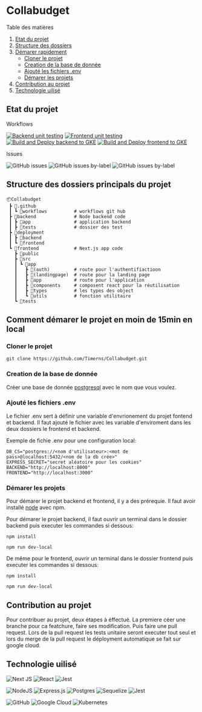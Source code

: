 # Collabudget


  <summary>Table des matières</summary>
  <ol>
    <li>
      <a href="#Etat-du-projet">Etat du projet</a>
    </li>
    <li><a href="#Structure-des-dossiers-principals-du-projet">Structure des dossiers</a></li>
    <li>
      <a href="#getting-started">Démarer rapidement</a>
      <ul>
      <li><a href="#Cloner-le-projet">Cloner le projet</a></li>
        <li><a href="#Creation-de-la-base-de-donnée">Creation de la base de donnée</a></li>
        <li><a href="#Ajouté-les-fichiers-.env">Ajouté les fichiers .env</a></li>
        <li><a href="#Démarer-les-projets">Démarer les projets</a></li>
      </ul>
    </li>
    <li>
      <a href="#Contribution-au-projet ">Contribution au projet </a>
    </li>
    <li>
      <a href="#Technologie-utilisé">Technologie uilisé</a>
    </li>
    
  </ol>


## Etat du projet
Workflows

  [![Backend unit testing](https://github.com/Timerns/Collabudget/actions/workflows/ut_backend.yml/badge.svg)](https://github.com/Timerns/Collabudget/actions/workflows/ut_backend.yml)
  [![Frontend unit testing](https://github.com/Timerns/Collabudget/actions/workflows/ut_frontend.yml/badge.svg)](https://github.com/Timerns/Collabudget/actions/workflows/ut_frontend.yml)
  [![Build and Deploy backend to GKE](https://github.com/Timerns/Collabudget/actions/workflows/google_backend.yml/badge.svg)](https://github.com/Timerns/Collabudget/actions/workflows/google_backend.yml)
  [![Build and Deploy frontend to GKE](https://github.com/Timerns/Collabudget/actions/workflows/google_frontend.yml/badge.svg)](https://github.com/Timerns/Collabudget/actions/workflows/google_frontend.yml)

Issues

![GitHub issues](https://img.shields.io/github/issues/timerns/Collabudget?label=GitHub%20total%20issues)
![GitHub issues by-label](https://img.shields.io/github/issues/timerns/Collabudget/frontend)
![GitHub issues by-label](https://img.shields.io/github/issues/timerns/Collabudget/backend)

## Structure des dossiers principals du projet
```
📦Collabudget
 ┣ 📂.github
 ┃ ┗ 📂workflows          # workflows git hub
 ┣ 📂backend              # Node backend code
 ┃ ┣ 📂app                # application backend
 ┃ ┣ 📂tests              # dossier des test
 ┣ 📂deployment
 ┃ ┣ 📂backend
 ┃ ┗ 📂frontend
 ┗ 📂frontend             # Next.js app code
   ┣ 📂public
   ┣ 📂src
   ┃ ┗ 📂app             
   ┃   ┣ 📂(auth)         # route pour l'authentifiactioon
   ┃   ┣ 📂(landingpage)  # route pour la landing page
   ┃   ┣ 📂app            # route pour l'application
   ┃   ┣ 📂components     # composent react pour la réutilisation
   ┃   ┣ 📂types          # les types des object
   ┃   ┗ 📂utils          # fonction utilitaire
   ┗ 📂tests
```

## Comment démarer le projet en moin de 15min en local

### Cloner le projet

```
git clone https://github.com/Timerns/Collabudget.git
```


### Creation de la base de donnée

Créer une base de donnée [postgresql](https://www.postgresql.org/download/) avec le nom que vous voulez. 

### Ajouté les fichiers .env

Le fichier .env sert à définir une variable d'envrionement du projet fontend et backend. Il faut ajouté le fichier avec les variable d'enviroment dans les deux dossiers le frontend et backend.

Exemple de fichie .env pour une configuration local:
```{bash}
DB_CS="postgres://<nom d'utilisateur>:<mot de pass>@localhost:5432/<nom de la db crée>"
EXPRESS_SECRET="secret aléatoire pour les cookies"
BACKEND="http://localhost:8000"
FRONTEND="http://localhost:3000"
```

### Démarer les projets 

Pour démarer le projet backend et frontend, il y a des prérequie. Il faut avoir installé  [node](https://nodejs.org/en/download) avec npm.  

Pour démarer le projet backend, il faut ouvrir un terminal dans le dossier backend puis executer les commandes si dessous: 

```
npm install
```
```
npm run dev-local
```

De même pour le frontend, ouvrir un terminal dans le dossier frontend puis executer les commandes si dessous:

```
npm install
```
```
npm run dev-local
```

## Contribution au projet 

Pour contribuer au projet, deux étapes à éffectué. La premiere céer une branche pour ca featchure, faire ses modification. Puis faire une pull request. Lors de la pull request les tests unitaire seront executer tout seul et lors du merge de la pull request le déployment automatique se fait sur google cloud. 



## Technologie uilisé
![Next JS](https://img.shields.io/badge/Next-black?style=for-the-badge&logo=next.js&logoColor=white)
![React](https://img.shields.io/badge/react-%2320232a.svg?style=for-the-badge&logo=react&logoColor=%2361DAFB) ![Jest](https://img.shields.io/badge/-jest-%23C21325?style=for-the-badge&logo=jest&logoColor=white)

![NodeJS](https://img.shields.io/badge/node.js-6DA55F?style=for-the-badge&logo=node.js&logoColor=white)
![Express.js](https://img.shields.io/badge/express.js-%23404d59.svg?style=for-the-badge&logo=express&logoColor=%2361DAFB)
![Postgres](https://img.shields.io/badge/postgres-%23316192.svg?style=for-the-badge&logo=postgresql&logoColor=white)
![Sequelize](https://img.shields.io/badge/Sequelize-52B0E7?style=for-the-badge&logo=Sequelize&logoColor=white) ![Jest](https://img.shields.io/badge/-jest-%23C21325?style=for-the-badge&logo=jest&logoColor=white)

![GitHub](https://img.shields.io/badge/github-%23121011.svg?style=for-the-badge&logo=github&logoColor=white) ![Google Cloud](https://img.shields.io/badge/GoogleCloud-%234285F4.svg?style=for-the-badge&logo=google-cloud&logoColor=white) ![Kubernetes](https://img.shields.io/badge/kubernetes-%23326ce5.svg?style=for-the-badge&logo=kubernetes&logoColor=white)